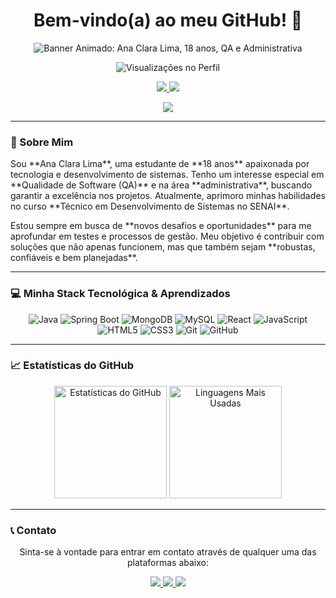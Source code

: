 <h1 align="center">Bem-vindo(a) ao meu GitHub! 👋</h1>

<p align="center">
  <img src="https://via.placeholder.com/600x150?text=Sua+Animacao+AQUI!+Ana+Clara,+18+anos,+QA+e+Adm." alt="Banner Animado: Ana Clara Lima, 18 anos, QA e Administrativa" />
</p>

<p align="center">
  <img src="https://komarev.com/ghpvc/?username=anacslima&color=blue" alt="Visualizações no Perfil" />
</p>

<p align="center">
  <a href="https://www.linkedin.com/in/anacslima" target="_blank">
    <img src="https://img.shields.io/badge/LinkedIn-0A66C2?style=for-the-badge&logo=linkedin&logoColor=white" />
  </a>
  <a href="mailto:anacs.lima007@gmail.com" target="_blank">
    <img src="https://img.shields.io/badge/Email-D14836?style=for-the-badge&logo=gmail&logoColor=white" />
  </a>
</p>

<div align="center">
  <img src="https://github-profile-summary-cards.vercel.app/api/cards/profile-details?username=anacslima&theme=monokai" />
</div>

---

### 🚀 Sobre Mim

<p align="left">
  Sou **Ana Clara Lima**, uma estudante de **18 anos** apaixonada por tecnologia e desenvolvimento de sistemas. Tenho um interesse especial em **Qualidade de Software (QA)** e na área **administrativa**, buscando garantir a excelência nos projetos. Atualmente, aprimoro minhas habilidades no curso **Técnico em Desenvolvimento de Sistemas no SENAI**.
</p>

<p align="left">
  Estou sempre em busca de **novos desafios e oportunidades** para me aprofundar em testes e processos de gestão. Meu objetivo é contribuir com soluções que não apenas funcionem, mas que também sejam **robustas, confiáveis e bem planejadas**.
</p>

---

### 💻 Minha Stack Tecnológica & Aprendizados

<p align="center">
  <img src="https://img.shields.io/badge/Java-007396?style=for-the-badge&logo=java&logoColor=white" alt="Java" />
  <img src="https://img.shields.io/badge/Spring-6DB33F?style=for-the-badge&logo=spring&logoColor=white" alt="Spring Boot" />
  <img src="https://img.shields.io/badge/MongoDB-47A248?style=for-the-badge&logo=mongodb&logoColor=white" alt="MongoDB" />
  <img src="https://img.shields.io/badge/MySQL-4479A1?style=for-the-badge&logo=mysql&logoColor=white" alt="MySQL" />
  <img src="https://img.shields.io/badge/React-61DAFB?style=for-the-badge&logo=react&logoColor=white" alt="React" />
  <img src="https://img.shields.io/badge/JavaScript-F7DF1E?style=for-the-badge&logo=javascript&logoColor=black" alt="JavaScript" />
  <img src="https://img.shields.io/badge/HTML5-E34F26?style=for-the-badge&logo=html5&logoColor=white" alt="HTML5" />
  <img src="https://img.shields.io/badge/CSS3-1572B6?style=for-the-badge&logo=css3&logoColor=white" alt="CSS3" />
  <img src="https://img.shields.io/badge/Git-F05032?style=for-the-badge&logo=git&logoColor=white" alt="Git" />
  <img src="https://img.shields.io/badge/GitHub-181717?style=for-the-badge&logo=github&logoColor=white" alt="GitHub" />
</p>

---

### 📈 Estatísticas do GitHub

<p align="center">
  <img height="180em" src="https://github-readme-stats.vercel.app/api?username=anacslima&show_icons=true&theme=dracula" alt="Estatísticas do GitHub" />
  <img height="180em" src="https://github-readme-stats.vercel.app/api/top-langs/?username=anacslima&layout=compact&langs_count=10&theme=dracula" alt="Linguagens Mais Usadas" />
</p>

---

### 📞 Contato

<p align="center">
  Sinta-se à vontade para entrar em contato através de qualquer uma das plataformas abaixo:
</p>

<p align="center">
  <a href="https://wa.me/SEU_NUMERO_DE_CELULAR_AQUI" target="_blank">
    <img src="https://img.shields.io/badge/WhatsApp-25D366?style=for-the-badge&logo=whatsapp&logoColor=white" />
  </a>
  <a href="https://www.linkedin.com/in/anacslima" target="_blank">
    <img src="https://img.shields.io/badge/LinkedIn-0A66C2?style=for-the-badge&logo=linkedin&logoColor=white" />
  </a>
  <a href="mailto:anacs.lima007@gmail.com" target="_blank">
    <img src="https://img.shields.io/badge/Email-D14836?style=for-the-badge&logo=gmail&logoColor=white" />
  </a>
</p>
